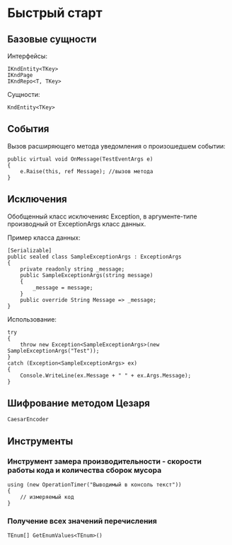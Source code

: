 # Быстрый старт

## Базовые сущности

Интерфейсы:

```sharp
IKndEntity<TKey>
IKndPage
IKndRepo<T, TKey>
```

Сущности:

```sharp
KndEntity<TKey>
```

## События

Вызов расширяющего метода уведомления о произошедшем событии:

```sharp
public virtual void OnMessage(TestEventArgs e)
{
    e.Raise(this, ref Message); //вызов метода
}
```

## Исключения

Обобщенный класс исключенияс Exception<TExceptionArgs>, в аргументе-типе производный от ExceptionArgs класс данных.

Пример класса данных:

```sharp
[Serializable]
public sealed class SampleExceptionArgs : ExceptionArgs
{
    private readonly string _message;
    public SampleExceptionArgs(string message)
    {
        _message = message;
    }
    public override String Message => _message;
}
```

Использование:

```sharp
try
{
    throw new Exception<SampleExceptionArgs>(new SampleExceptionArgs("Test"));
}
catch (Exception<SampleExceptionArgs> ex)
{
    Console.WriteLine(ex.Message + " " + ex.Args.Message);
}
```

## Шифрование методом Цезаря

```sharp
CaesarEncoder
```

## Инструменты

### Инструмент замера производительности - скорости работы кода и количества сборок мусора

```sharp
using (new OperationTimer("Выводимый в консоль текст"))
{
    // измеряемый код
}
```

### Получение всех значений перечисления

```sharp
TEnum[] GetEnumValues<TEnum>()
```
